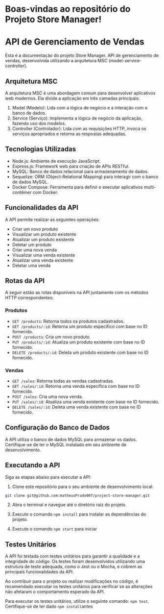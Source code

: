 # Boas-vindas ao repositório do Projeto Store Manager!


# API de Gerenciamento de Vendas

Esta é a documentação do projeto Store Manager. API de gerenciamento de vendas, desenvolvida utilizando a arquitetura MSC (model-service-controller).

## Arquitetura MSC

A arquitetura MSC é uma abordagem comum para desenvolver aplicativos web modernos. Ela divide a aplicação em três camadas principais:

1. Model (Modelo): Lida com a lógica de negócio e a interação com o banco de dados.
2. Service (Serviço): Implementa a lógica de negócio da aplicação, fazendo uso dos modelos.
3. Controller (Controlador): Lida com as requisições HTTP, invoca os serviços apropriados e retorna as respostas adequadas.

## Tecnologias Utilizadas

- Node.js: Ambiente de execução JavaScript.
- Express.js: Framework web para criação de APIs RESTful.
- MySQL: Banco de dados relacional para armazenamento de dados.
- Sequelize: ORM (Object-Relational Mapping) para interagir com o banco de dados MySQL.
- Docker Compose: Ferramenta para definir e executar aplicativos multi-contêiner com Docker.

## Funcionalidades da API

A API permite realizar as seguintes operações:

- Criar um novo produto
- Visualizar um produto existente
- Atualizar um produto existente
- Deletar um produto
- Criar uma nova venda
- Visualizar uma venda existente
- Atualizar uma venda existente
- Deletar uma venda

## Rotas da API

A seguir estão as rotas disponíveis na API juntamente com os métodos HTTP correspondentes:

### Produtos

- `GET /products`: Retorna todos os produtos cadastrados.
- `GET /products/:id`: Retorna um produto específico com base no ID fornecido.
- `POST /products`: Cria um novo produto.
- `PUT /products/:id`: Atualiza um produto existente com base no ID fornecido.
- `DELETE /products/:id`: Deleta um produto existente com base no ID fornecido.

### Vendas

- `GET /sales`: Retorna todas as vendas cadastradas.
- `GET /sales/:id`: Retorna uma venda específica com base no ID fornecido.
- `POST /sales`: Cria uma nova venda.
- `PUT /sales/:id`: Atualiza uma venda existente com base no ID fornecido.
- `DELETE /sales/:id`: Deleta uma venda existente com base no ID fornecido.

## Configuração do Banco de Dados

A API utiliza o banco de dados MySQL para armazenar os dados. Certifique-se de ter o MySQL instalado em seu ambiente de desenvolvimento.

## Executando a API

Siga as etapas abaixo para executar a API:

1. Clone este repositório para o seu ambiente de desenvolvimento local:

```bash
git clone git@github.com:matheusPrado007/project-store-manager.git
```
2. Abra o terminal e navegue até o diretório raiz do projeto.

3. Execute o comando ```npm install``` para instalar as dependências do projeto.

4. Execute o comando ```npm start``` para iniciar

## Testes Unitários

A API foi testada com testes unitários para garantir a qualidade e a integridade do código. Os testes foram desenvolvidos utilizando uma estrutura de teste adequada, como o Jest ou o Mocha, e cobrem as principais funcionalidades da API.

Ao contribuir para o projeto ou realizar modificações no código, é recomendado executar os testes unitários para verificar se as alterações não afetaram o comportamento esperado da API.

Para executar os testes unitários, utilize o seguinte comando: ```npm test```. Certifique-se de ter dado ```npm install```antes



